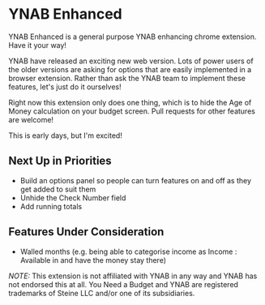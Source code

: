YNAB Enhanced
=============

YNAB Enhanced is a general purpose YNAB enhancing chrome extension. Have it your way!

YNAB have released an exciting new web version. Lots of power users of the older
versions are asking for options that are easily implemented in a browser extension.
Rather than ask the YNAB team to implement these features, let's just do it
ourselves!

Right now this extension only does one thing, which is to hide the Age of Money
calculation on your budget screen. Pull requests for other features are welcome!

This is early days, but I'm excited!

Next Up in Priorities
---------------------

- Build an options panel so people can turn features on and off as they get added to suit them
- Unhide the Check Number field
- Add running totals

Features Under Consideration
----------------------------

- Walled months (e.g. being able to categorise income as Income : Available in <whatever month you want> and have the money stay there)

*NOTE:* This extension is not affiliated with YNAB in any way and YNAB has not endorsed this at all. You Need a Budget and YNAB are registered trademarks of Steine LLC and/or one of its subsidiaries.
